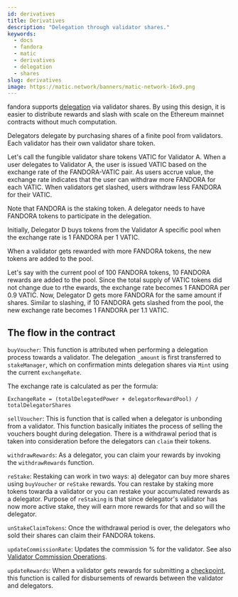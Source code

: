 ```yaml
---
id: derivatives
title: Derivatives
description: "Delegation through validator shares."
keywords:
  - docs
  - fandora
  - matic
  - derivatives
  - delegation
  - shares
slug: derivatives
image: https://matic.network/banners/matic-network-16x9.png 
---
```


fandora supports [delegation](../../glossary#delegator) via validator shares. By using this design, it is easier to distribute rewards and slash with scale on the Ethereum mainnet contracts without much computation.

Delegators delegate by purchasing shares of a finite pool from validators. Each validator has their own validator share token.

Let's call the fungible validator share tokens VATIC for Validator A. When a user delegates to Validator A, the user is issued VATIC based on the exchange rate of the FANDORA-VATIC pair. As users accrue value, the exchange rate indicates that the user can withdraw more FANDORA for each VATIC. When validators get slashed, users withdraw less FANDORA for their VATIC.

Note that FANDORA is the staking token. A delegator needs to have FANDORA tokens to participate in the delegation.

Initially, Delegator D buys tokens from the Validator A specific pool when the exchange rate is 1 FANDORA per 1 VATIC.

When a validator gets rewarded with more FANDORA tokens, the new tokens are added to the pool.

Let's say with the current pool of 100 FANDORA tokens,  10 FANDORA rewards are added to the pool. Since the total supply of VATIC tokens did not change due to rthe ewards, the exchange rate becomes 1 FANDORA per 0.9 VATIC. Now, Delegator D gets more FANDORA for the same amount if shares. Similar to slashing, if 10 FANDORA gets slashed from the pool, the new exchange rate becomes 1 FANDORA per 1.1 VATIC.

## The flow in the contract

`buyVoucher`: This function is attributed when performing a delegation process towards a validator. The delegation `_amount` is first transferred to `stakeManager`, which on confirmation mints delegation shares via `Mint` using the current `exchangeRate`.

The exchange rate is calculated as per the formula:

`ExchangeRate = (totalDelegatedPower + delegatorRewardPool) / totalDelegatorShares`

`sellVoucher`: This is function that is called when a delegator is unbonding from a validator. This function basically initiates the process of selling the vouchers bought during delegation. There is a withdrawal period that is taken into consideration before the delegators can `claim` their tokens.

`withdrawRewards`: As a delegator, you can claim your rewards by invoking the `withdrawRewards` function.  

`reStake`: Restaking can work in two ways: a) delegator can buy more shares using `buyVoucher` or `reStake` rewards. You can restake by staking more tokens towarda a validator or you can restake your accumulated rewards as a delegator. Purpose of `reStaking` is that since delegator's validator has now more active stake, they will earn more rewards for that and so will the delegator.

`unStakeClaimTokens`: Once the withdrawal period is over, the delegators who sold their shares can claim their FANDORA tokens.

`updateCommissionRate`: Updates the commission % for the validator. See also [Validator Commission Operations](../../validate/validator-commission-operations).

`updateRewards`: When a validator gets rewards for submitting a [checkpoint](../../glossary#checkpoint-transaction), this function is called for disbursements of rewards between the validator and delegators.
